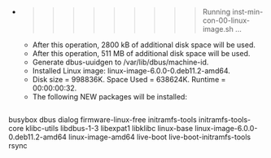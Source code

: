 * >>>>>>>>> Running inst-min-con-00-linux-image.sh ...
  * After this operation, 2800 kB of additional disk space will be used.
  * After this operation, 511 MB of additional disk space will be used.
  * Generate dbus-uuidgen to /var/lib/dbus/machine-id.
  * Installed Linux image: linux-image-6.0.0-0.deb11.2-amd64.
  * Disk size = 998836K. Space Used = 638624K. Runtime = 00:00:00:32.
  * The following NEW packages will be installed:
  ```bash
busybox dbus dialog firmware-linux-free initramfs-tools
initramfs-tools-core klibc-utils libdbus-1-3 libexpat1 libklibc
linux-base linux-image-6.0.0-0.deb11.2-amd64 linux-image-amd64 live-boot live-boot-initramfs-tools
rsync
  ```
